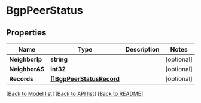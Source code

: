 # BgpPeerStatus

## Properties

Name | Type | Description | Notes
------------ | ------------- | ------------- | -------------
**NeighborIp** | **string** |  | [optional] 
**NeighborAS** | **int32** |  | [optional] 
**Records** | [**[]BgpPeerStatusRecord**](bgp_peer_status_record.md) |  | [optional] 

[[Back to Model list]](../README.md#documentation-for-models) [[Back to API list]](../README.md#documentation-for-api-endpoints) [[Back to README]](../README.md)


